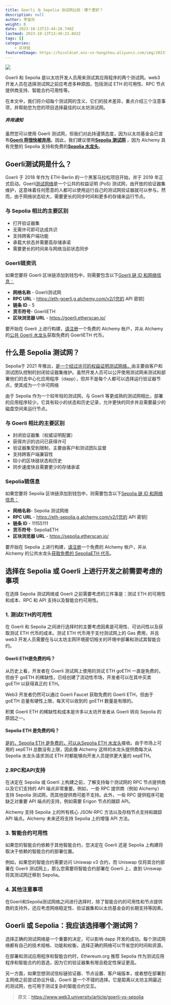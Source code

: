 ```yaml
---
title: Goerli 与 Sepolia 测试网比较：哪个更好？
description: null
author: 李留白
weight: 0
date: 2023-10-13T13:44:28.740Z
lastmod: 2023-10-13T13:49:23.842Z
tags: []
categories:
    - 区块链
featuredImage: https://hicoldcat.oss-cn-hangzhou.aliyuncs.com/img/20231013214456.png
---
```


![](https://hicoldcat.oss-cn-hangzhou.aliyuncs.com/img/20231013214456.png)

Goerli 和 Sepolia 是以太坊开发人员用来测试其应用程序的两个测试网。web3 开发人员在选择测试网之前应考虑多种原因，包括测试 ETH 的可用性、RPC 节点提供商支持、智能合约可用性等。 

在本文中，我们将介绍每个测试网的含义、它们的技术差异，重点介绍三个注意事项，并帮助您为您的项目选择最佳的以太坊测试网。

##### 弃用通知

虽然您可以使用 Goerli 测试网，但我们对此持谨慎态度，因为以太坊基金会已宣布[**Goerli 将很快被弃用**](https://alchemy-com.proxy.usepastel.com/_domains/com/alchemy/www/_url/https://www.alchemy.com/blog/goerli-faucet-deprecation)。因此，我们建议使用[**Sepolia 测试网**](https://alchemy-com.proxy.usepastel.com/_domains/com/alchemy/www/_url/https://www.alchemy.com/overviews/sepolia-testnet) ，因为 Alchemy 具有完整的 Sepolia 支持和免费的[**Sepolia 水龙头**](https://sepoliafaucet-com.proxy.usepastel.com/_domains/com/sepoliafaucet/_url/https://sepoliafaucet.com/)。

## **Goerli测试网是什么？**

Goerli 于 2018 年作为 ETH-Berlin 的一个黑客马拉松项目开始，并于 2019 年正式启动。Goerli[测试网络](https://www.alchemy.com/overviews/goerli-faucet)是一个公共的权益证明 (PoS) 测试网，由开放的验证器集维护，这意味着任何愿意的人都可以使用运行自己的测试网验证器就可以参与。然而，由于网络状态较大，需要更长的同步时间和更多的存储来运行节点。 

### **与 Sepolia 相比的主要区别**

- 打开验证器集
- 无需许可即可达成共识
- 支持跨客户端功能
- 承载大状态并需要高存储承诺
- 需要更长的时间来与网络当前状态同步

### Goerli链资讯

如果您要将 Goerli 区块链添加到钱包中，则需要包含以下[Goerli 链 ID 和网络信息：](https://www.alchemy.com/chain-connect/chain/goerli)

- **网络名称** - Goerli测试网
- **RPC URL** - https://eth-goerli.g.alchemy.com/v2/[您的 API 密钥]
- **链条 ID** - 5
- **货币符号**- GoerliETH
- **区块浏览器 URL** - https://goerli.etherscan.io/

要开始在 Goerli 上进行构建，[请注册](https://dashboard.alchemy.com/signup/?a=sepolia-vs-goerli)一个免费的 Alchemy 帐户，并从 Alchemy 的[公共 Goerli 水龙头](https://goerlifaucet.com/)获取免费的 GoerliETH 代币。

## 什么是 Sepolia 测试网？

Sepolia于 2021 年推出，[是一个经过许可的权益证明测试网络，](https://www.alchemy.com/overviews/sepolia-testnet)由主要由客户和测试团队控制的封闭验证器集维护。虽然开发人员可以公开使用测试网来测试和部署他们的去中心化应用程序（dapp），但并不是每个人都可以选择运行验证器节点，使其成为一个许可网络

由于 Sepolia 作为一个较年轻的测试网，与 Goerli 等更成熟的测试网相比，部署的应用程序较少。它具有较小的状态和历史记录，允许更快的同步并且需要最少的磁盘空间来运行节点。

### **与 Goerli 相比的主要区别**

- 封闭验证器集（权威证明配置）
- 获得共识的访问已获得许可
- 验证器集受到限制，主要由客户和测试团队监督
- 支持跨客户端兼容性
- 较小的区块链状态和历史
- 同步速度快且需要更少的存储承诺

### Sepolia链信息

如果您要将 Sepolia 区块链添加到钱包中，则需要包含以下[Sepolia 链 ID 和网络信息：](https://www.alchemy.com/chain-connect/chain/sepolia)

- **网络名称**- Sepolia 测试网络
- **RPC URL** - https://eth-sepolia.g.alchemy.com/v2/[您的 API 密钥]
- **链条 ID** - 11155111
- **货币符号**- SepoliaETH
- **区块浏览器 URL** - https://sepolia.etherscan.io/

要开始在 Sepolia 上进行构建，[请注册](https://dashboard.alchemy.com/signup/?a=sepolia-vs-goerli)一个免费的 Alchemy 帐户，并从 Alchemy 的公共水龙头[获取免费的 SepoliaETH 代币](https://www.alchemy.com/overviews/sepolia-eth)。

## 选择在 Sepolia 或 Goerli 上进行开发之前需要考虑的事项

在选择 Sepolia 测试网络或 Goerli 之前需要考虑的三件事是：测试 ETH 的可用性和成本、RPC 和 API 支持以及智能合约可用性。

### 1. 测试ETH的可用性

在 Goerli 和 Sepolia 之间进行选择时的主要考虑因素是可用性、可访问性以及获取测试 ETH 代币的成本。测试 ETH 代币用于支付测试网上的 Gas 费用，并且 web3 开发人员需要在与以太坊主网环境密切相关的环境中部署和测试其智能合约。

#### Goerli ETH是免费的吗？

从历史上看，开发者在 Goerli 测试网上使用的测试 ETH goETH 一直是免费的，但由于 goETH 的稀缺性，已经创建了流动性市场，开发者可以在其中买卖 goETH 以获得真正的 ETH。

Web3 开发者仍然可以通过 Goerli Faucet 获取免费的 Goerli ETH，但由于 goETH 总量有硬性上限，每天可以收到的 goETH 数量是有限的。

积累 Goerli ETH 的稀缺性和成本是许多以太坊开发者从 Goerli 转向 Sepolia 的原因之一。

#### Sepolia ETH 是免费的吗？

[是的，Sepolia ETH 是免费的，可以从Sepolia ETH 水龙头](https://sepoliafaucet.com/)接收。由于市场上可用的 sepETH 总数没有上限，因此像 Alchemy 这样的水龙头提供商每次从 Sepolia 水龙头请求测试 ETH 时都能够向开发人员提供更大量的 sepETH。

### 2.RPC和API支持

在决定在 Sepolia 或 Goerli 上构建之前，了解支持每个测试网的 RPC 节点提供商以及它们支持的 API 端点非常重要。例如，一些 RPC 提供商（例如 Alchemy）支持 Sepolia 测试网，而其他提供商可能不支持。此外，一些 RPC 提供程序可能缺乏对重要 API 端点的支持，例如需要 Erigon 节点的跟踪 API。

Alchemy 支持 Sepolia 上的所有核心 JSON-RPC 方法以及存档节点支持和跟踪 API 端点。Alchemy 未来还将支持 Sepolia 上的增强 API 方法。

### 3. 智能合约可用性

如果您的智能合约依赖于其他智能合约，您决定在 Goerli 还是 Sepolia 上构建将取决于依赖的智能合约的部署位置。

例如，如果您的智能合约需要访问 Uniswap v3 合约，而 Uniswap 仅将其合约部署在 Goerli 测试网上，那么您需要将智能合约部署在 Goerli 上，直到 Uniswap 将其测试网迁移到 Sepolia。

### 4. 其他注意事项

在Goerli和Sepolia测试网络之间进行选择时，除了智能合约的可用性和节点提供商的支持外，还应考虑网络稳定性、验证器集和以太坊基金会的长期支持等因素。

## Goerli 或 Sepolia：我应该选择哪个测试网？

选择正确的测试网络是一个重要的决定，可以影响 dapp 开发的成功。每个测试网络都有自己的技术规格、功能和权衡，选择正确的网络可以节省您的时间和资源。

在部署和测试应用程序和智能合约时，Ethereum.org 推荐 Sepolia 作为测试应用程序和智能合约的首选，因为它的验证器集有限且稳定性保证更高。

另一方面，如果您想测试信标链验证器、节点设置、客户端版本，或者想在部署到主网络之前尝试协议升级，Goerli 是一个不错的选择。它是距离以太坊主网最近的测试网，也可用于测试复杂的智能合约交互。

> 原文：https://www.web3.university/article/goerli-vs-sepolia